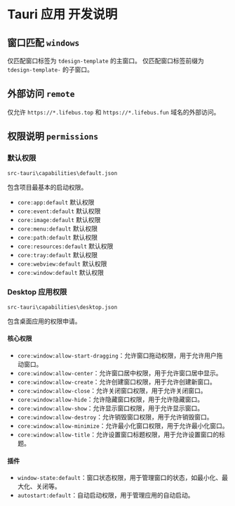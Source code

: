 # Tauri 应用 开发说明

## 窗口匹配 `windows`

仅匹配窗口标签为 `tdesign-template` 的主窗口。
仅匹配窗口标签前缀为 `tdesign-template-` 的子窗口。

## 外部访问 `remote`

仅允许 `https://*.lifebus.top` 和 `https://*.lifebus.fun` 域名的外部访问。

## 权限说明 `permissions`

### 默认权限

`src-tauri\capabilities\default.json`

包含项目最基本的启动权限。

- `core:app:default` 默认权限
- `core:event:default` 默认权限
- `core:image:default` 默认权限
- `core:menu:default` 默认权限
- `core:path:default` 默认权限
- `core:resources:default` 默认权限
- `core:tray:default` 默认权限
- `core:webview:default` 默认权限
- `core:window:default` 默认权限

### Desktop 应用权限

`src-tauri\capabilities\desktop.json`

包含桌面应用的权限申请。

#### 核心权限

- `core:window:allow-start-dragging`：允许窗口拖动权限，用于允许用户拖动窗口。
- `core:window:allow-center`：允许窗口居中权限，用于允许窗口居中显示。
- `core:window:allow-create`：允许创建窗口权限，用于允许创建新窗口。
- `core:window:allow-close`：允许关闭窗口权限，用于允许关闭窗口。
- `core:window:allow-hide`：允许隐藏窗口权限，用于允许隐藏窗口。
- `core:window:allow-show`：允许显示窗口权限，用于允许显示窗口。
- `core:window:allow-destroy`：允许销毁窗口权限，用于允许销毁窗口。
- `core:window:allow-minimize`：允许最小化窗口权限，用于允许最小化窗口。
- `core:window:allow-title`：允许设置窗口标题权限，用于允许设置窗口的标题。

#### 插件

- `window-state:default`：窗口状态权限，用于管理窗口的状态，如最小化、最大化、关闭等。
- `autostart:default`：自动启动权限，用于管理应用的自动启动。
